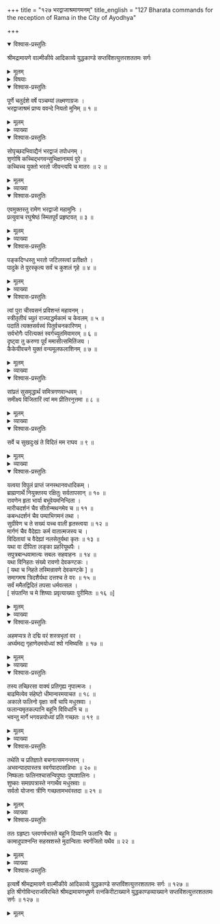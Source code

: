+++
title = "१२७ भरद्वाजाश्रमागमनम्"
title_english = "127 Bharata commands for the reception of Rama in the City of Ayodhya"

+++

<details open><summary>विश्वास-प्रस्तुतिः</summary>

श्रीमद्रामायणे वाल्मीकीये आदिकाव्ये युद्धकाण्डे सप्तविंशत्युत्तरशततमः सर्गः
</details>

<details><summary>मूलम्</summary>

श्रीमद्रामायणे वाल्मीकीये आदिकाव्ये युद्धकाण्डे सप्तविंशत्युत्तरशततमः सर्गः
</details>

<details><summary>विषयाः</summary>

रामेण भरद्वाजाश्रममेत्य तंप्रत्यभिवादनपूर्वकं भरतादिकुशलप्रश्नः ॥ १ ॥ तेन तंप्रति सकलजनकुशलनिवेदनपूर्वकं स्वस्यतपसैव तस्यपुरास्वाश्रम निर्गमप्रभृतिपुनरागमना -वधिकालमध्यवृत्तवृत्तान्तपरिज्ञाननिवेदनेनसह स्वीयातिथ्यस्वीकारेण परेद्युरयोध्यागमन -चोदना ॥ २ ॥ तथा रामप्रार्थनया वानरनिकरभोगायायोध्याध्वगततरुकुलेषु स्वतपोमहिम्ना -ऽमृतकल्पफलकुलनिष्पादनम् ॥ ३ ॥

</details>

<details open><summary>विश्वास-प्रस्तुतिः</summary>

पूर्णे चतुर्दशे वर्षे पञ्चम्यां लक्ष्मणाग्रजः ।  
भरद्वाजाश्रमं प्राप्य ववन्दे नियतो मुनिम् ॥ १ ॥
</details>

<details><summary>मूलम्</summary>

पूर्णे चतुर्दशे वर्षे पञ्चम्यां लक्ष्मणाग्रजः ।  
भरद्वाजाश्रमं प्राप्य ववन्दे नियतो मुनिम् ॥ १ ॥
</details>

<details><summary>व्याख्या</summary>

अथ भरद्वाजाश्रमवासः– पूर्ण इति ॥ पूर्णे चैत्रशुद्धपञ्चम्यामयोध्यातो निर्गमनं । तदारभ्य चतुर्दशवर्षे पूर्णे सति पश्चम्यां चैत्रशुद्धपञ्चम्यां । तथा हि चैत्रशुद्धपञ्चम्यां निर्गमः । तद्रात्र्यां तमसातीरे निवासः। षष्ठ्यां शृङ्गिबेरपुरे । सप्तम्यां वनस्पतिमूले । अष्टम्यां भरद्वाजाश्रमे । नवम्यां यमुनातीरे । दशम्यां रामश्चित्रकूटं गमिष्यतीति गुहचारमुखेन विदितवृत्तान्तस्य सुमन्त्रस्य सायाह्ने अयोध्याप्रवेशः । तद्रात्रावेव दशरथस्य निर्याणं । एकादश्यां राज्ञस्तैलद्रोण्यां निक्षेपः । द्वादश्यां भरतं प्रति दूतप्रेषणं । ते च दूता मार्गे त्रयोदशीं चतुर्दशीं चापनीय पौर्णमास्यां रात्रौ केकयनगरं प्रविविशुः । प्रतिपदि भरतस्यायोध्यां प्रत्यागमनं । तत्र च मार्गे सप्त रात्रीरुषित्वा अष्टमे दिने त्वरातिशयेनाहोरात्रमागत्य नवम्यां सूर्योदये भरतस्यायोध्याप्रवेशः । तस्यामेव दशरथसंस्कारः । तदहरारभ्य त्रयोदशदिने वैशाखशुद्धपञ्चम्यां तत्पूर्वदिने च भरतेन राज्ञः श्राद्धकर्मकरणं । षष्ठ्यां तद्देशीयाचारसिद्धं दहनदेशशोधनं । सप्तम्यां मार्गशोधनाय कर्मान्तिकप्रेषणं । कर्मान्तिकैश्च दशमीपर्यन्तं चतुर्दिनं मार्गशोधनं । एकादश्यां भरतस्य रामसकाशं प्रति गमनं । तद्रात्रौ गङ्गातीरे निवासः । द्वादश्यां भरद्वाजाश्रमे । त्रयोदृश्यां रामसमागमः । चतुर्दशीपौर्णमासीप्रतिपत्सु चित्रकूटे भरतस्य निवासः । वैशाखबहुल द्वितीयायां भरतस्यायोध्यां प्रति प्रयाणम् । चतुर्थ्यामयोध्याप्रवेशः । इत्येवं सार्धमासे गते वैशाखबहुलपञ्चम्यां रामस्य चित्रकूटान्निर्गमः अत्र्याश्रमप्रवेशश्च । एवमाश्रममण्डलवासेन सह सार्धमासेषु दशसंवत्सरेषु गतेषु अवशिष्टकाले पञ्चवटीवासे तत्र त्रयोदशवर्षेषु गतेषु ततश्चतुर्दशे वर्षे चैत्रमासे सीताहरणम् । वैशाखे सुग्रीवदर्शनम् । आषाढे वालिवधः । आश्वयुजे सैन्योद्योगः । फाल्गुने प्रायोपवेशः । फाल्गुनशुद्धचतुर्दश्यां लङ्कादाहः । फाल्गुनामावास्यायां रावणवधः । चैत्रशुद्धप्रतिपदि रावणसंस्कारादि । द्वितीयायां विभीषणाभिषेकः, सीताप्राप्तिर्देवताप्रस्थानानि च । तृतीयायां लङ्कातो निर्गमः । चतुर्थ्यां किष्किन्धायां वासः । पञ्चम्यां भरद्वाजाश्रमे वासः । अत्र वक्तव्योपपत्तयस्तत्र तत्र प्रदर्शिताः । अस्मिन् प्रकारे हनुमत्सन्निधाने द्वौ मासौ रक्षितव्यौ मे इति रावणवचनं सीतासान्त्वन परम् । मासादूर्ध्वं न जीविष्ये इति सीतावचनं तु सम्यक् संगच्छते । मासशब्दस्य वर्तमानमासपरत्वं चासकृदुक्तम् । रावणेन दश मासा गताः अविशिष्टौ द्वौ मासावित्युक्तिर्मधुपानमत्ततयाऽविवेककृता । सीताया मासादूर्ध्वमिति वचनं तु वर्तमानमासपरमिति विवेकः । भरद्वाजाश्रमं प्राप्येत्यनेन महतां स्थानमपि प्राप्यमित्युक्तम् । नियतः नियतकरणत्रयः ॥ १ ॥
</details>

<details open><summary>विश्वास-प्रस्तुतिः</summary>

सोपृच्छदभिवाद्यैनं भरद्वाजं तपोधनम् ।  
शृणोषि कच्चिद्भगवन्सुभिक्षानामयं पुरे ॥  
कच्चिच्च युक्तो भरतो जीवन्त्यपि च मातरः ॥ २ ॥
</details>

<details><summary>मूलम्</summary>

सोपृच्छदभिवाद्यैनं भरद्वाजं तपोधनम् ।  
शृणोषि कच्चिद्भगवन्सुभिक्षानामयं पुरे ॥  
कच्चिच्च युक्तो भरतो जीवन्त्यपि च मातरः ॥ २ ॥
</details>

<details><summary>व्याख्या</summary>

स इत्यादिसार्धश्लोक एकान्वयः ॥ सुभिक्षानामयं । भिक्ष्यन्त इति भिक्षाः अन्नानि भिक्षाणां समृद्धिः सुभिक्षं । समृद्धावव्ययीभावः । आमयस्याभावोनामयं । प्रसज्यप्रतिषेधेपि समासस्येष्टत्वात्साधुः । सुभिक्षं चानामयं चेति विग्रहः । अनामयं आरोग्यं । अनामयं स्यादारोग्यं इत्यमरः । युक्तः प्रजापालने समाहितः ॥ २ ॥
</details>

<details open><summary>विश्वास-प्रस्तुतिः</summary>

एवमुक्तस्तु रामेण भरद्वाजो महामुनिः ।  
प्रत्युवाच रघुश्रेष्ठं स्मितपूर्वं प्रहृष्टवत् ॥ ३ ॥
</details>

<details><summary>मूलम्</summary>

एवमुक्तस्तु रामेण भरद्वाजो महामुनिः ।  
प्रत्युवाच रघुश्रेष्ठं स्मितपूर्वं प्रहृष्टवत् ॥ ३ ॥
</details>

<details><summary>व्याख्या</summary>

प्रहृष्टवत् प्रहृष्टं । क्रियाविशेषणं । स्मितपूर्वं । सर्वज्ञोप्यजानान इव पृच्छतीति स्मितं । यद्वा किं भरतः प्रजापालनसंतुष्टो वर्तत इति प्रश्नसारं मत्वा परतन्त्रे तस्मिन् कथमित्थं संभवतीति स्मितकरणम् ॥ ३ ॥
</details>

<details open><summary>विश्वास-प्रस्तुतिः</summary>

पङ्कदिग्धस्तु भरतो जटिलस्त्वां प्रतीक्षते ।  
पादुके ते पुरस्कृत्य सर्वं च कुशलं गृहे ॥ ४ ॥
</details>

<details><summary>मूलम्</summary>

पङ्कदिग्धस्तु भरतो जटिलस्त्वां प्रतीक्षते ।  
पादुके ते पुरस्कृत्य सर्वं च कुशलं गृहे ॥ ४ ॥
</details>

<details><summary>व्याख्या</summary>

अतएव तदनुरूपमुत्तरयति-पङ्केति ॥ स्नानाभावात्पङ्कदिग्धत्वं । स्नानाभावेपि नित्यानुष्ठानं दीक्षितवद्गौणस्नानेन । स्नानाभावे निमित्तमाह – जटिल इति । जटिलः जटावान् । पिच्छादित्वादिलच् । जटिलानां वारुणस्नानं निषिद्धमिति भावः । कथंन्वपररात्रेषु सरयूमवगाहते इत्याद्युक्तिस्तु कादाचित्कस्नानपरत्वेप्युपपद्यते । यद्वा सदाऽनास्तृतभूमिशयना -दिना वा तादृशत्वं । एवं व्रतनिष्ठो भरतस्ते पादुके राज्याय पुरस्कृत्य त्वां प्रतीक्षते । त्वदागमनाकाङ्क्षया वर्तत इत्यर्थः । कच्चिच्च युक्तो भरत इत्यस्योत्तरमुक्त्वा जीवन्त्यपि च मातर इत्यस्योत्तरमाह -सर्वं चेति । तव गृहे यद्यस्ति तत्सर्वं कुशलं क्षेमयुक्तं । जीवन्त्यपि चेति समुच्चाय्य पृष्टाः सर्वे मातृपरिचारकादयो जीवन्तीत्यर्थः ॥ ४ ॥
</details>

<details open><summary>विश्वास-प्रस्तुतिः</summary>

त्वां पुरा चीरवसनं प्रविशन्तं महावनम् ।  
स्त्रीतृतीयं च्युतं राज्याद्धर्मकामं च केवलम् ॥ ५ ॥  
पदातिं त्यक्तसर्वस्वं पितुर्वचनकारिणम् ।  
सर्वभोगैः परित्यक्तं स्वर्गच्युतमिवामरम् ॥ ६ ॥  
दृष्ट्वा तु करुणा पूर्वं ममासीत्समितिंजय ।  
कैकेयीवचने युक्तं वन्यमूलफलाशिनम् ॥ ७ ॥
</details>

<details><summary>मूलम्</summary>

त्वां पुरा चीरवसनं प्रविशन्तं महावनम् ।  
स्त्रीतृतीयं च्युतं राज्याद्धर्मकामं च केवलम् ॥ ५ ॥  
पदातिं त्यक्तसर्वस्वं पितुर्वचनकारिणम् ।  
सर्वभोगैः परित्यक्तं स्वर्गच्युतमिवामरम् ॥ ६ ॥  
दृष्ट्वा तु करुणा पूर्वं ममासीत्समितिंजय ।  
कैकेयीवचने युक्तं वन्यमूलफलाशिनम् ॥ ७ ॥
</details>

<details><summary>व्याख्या</summary>

त्वां पुरेत्यादिश्लोकत्रयमेकं वाक्यम् ॥ पुराचीरवसनं पुरातनचीरवसनं । अतो न पूर्वपदेन पौनरुक्त्यं । करुणा दुःखं । परदुःखदुःखित्वं हि करुणा ॥ ५-७ ॥
</details>

<details open><summary>विश्वास-प्रस्तुतिः</summary>

सांप्रतं सुसमृद्धार्थं समित्रगणवान्धवम् ।  
समीक्ष्य विजितारिं त्वां मम प्रीतिरनुत्तमा ॥ ८ ॥
</details>

<details><summary>मूलम्</summary>

सांप्रतं सुसमृद्धार्थं समित्रगणवान्धवम् ।  
समीक्ष्य विजितारिं त्वां मम प्रीतिरनुत्तमा ॥ ८ ॥
</details>

<details><summary>व्याख्या</summary>

सांम्प्रतं इदानीं तु त्वां समीक्ष्य । स्थितस्येति शेषः । प्रीतिः । जातेति शेषः । अनुत्तमेत्यनेन देवकार्यकरणहेतुत्वात्पूर्वमपि काचित्प्रीतिरासीदिति द्योत्यते ॥ ८ ॥
</details>

<details open><summary>विश्वास-प्रस्तुतिः</summary>

सर्वे च सुखदुःखं ते विदितं मम राघव ॥ ९ ॥
</details>

<details><summary>मूलम्</summary>

सर्वे च सुखदुःखं ते विदितं मम राघव ॥ ९ ॥
</details>

<details><summary>व्याख्या</summary>

सर्वमित्यर्धम् ॥ सुखं पञ्चवटीवासादिकृतं । दुःखं सीताहरणजम् ॥ ९ ॥
</details>

<details open><summary>विश्वास-प्रस्तुतिः</summary>

यत्वया विपुलं प्राप्तं जनस्थानवधादिकम् ।  
ब्राह्मणार्थे नियुक्तस्य रक्षितुः सर्वतापसान् ॥ १० ॥  
रावणेन हृता भार्या बभूवेयमनिन्दिता ।  
मारीचदर्शनं चैव सीतोन्मथनमेव च ॥ ११ ॥  
कबन्धदर्शनं चैव पम्पाभिगमनं तथा ।  
सुग्रीवेण च ते सख्यं यच्च वाली हृतस्त्वया ॥ १२ ॥  
मार्गणं चैव वैदेह्याः कर्म वातात्मजस्य च ।  
विदितायां च वैदेह्यां नलसेतुर्यथा कृतः ॥ १३ ॥  
यथा वा दीपिता लङ्का प्रहरियूथपैः ।  
सपुत्रबान्धवामात्यः सबलः सहवाहनः ॥ १४ ॥  
यथा विनिहतः संख्ये रावणो देवकण्टकः ।  
\[ यथा च निहते तस्मिन्रावणे देवकण्टके \] ॥  
समागमश्र त्रिदशैर्यथा दत्तश्च ते वरः ॥ १५ ॥  
सर्वं ममैतद्विदितं तपसा धर्मवत्सल ।  
\[ संपतन्ति च मे शिष्याः प्रवृत्याख्याः पुरीमितः ॥ १६ ॥\]
</details>

<details><summary>मूलम्</summary>

यत्वया विपुलं प्राप्तं जनस्थानवधादिकम् ।  
ब्राह्मणार्थे नियुक्तस्य रक्षितुः सर्वतापसान् ॥ १० ॥  
रावणेन हृता भार्या बभूवेयमनिन्दिता ।  
मारीचदर्शनं चैव सीतोन्मथनमेव च ॥ ११ ॥  
कबन्धदर्शनं चैव पम्पाभिगमनं तथा ।  
सुग्रीवेण च ते सख्यं यच्च वाली हृतस्त्वया ॥ १२ ॥  
मार्गणं चैव वैदेह्याः कर्म वातात्मजस्य च ।  
विदितायां च वैदेह्यां नलसेतुर्यथा कृतः ॥ १३ ॥  
यथा वा दीपिता लङ्का प्रहरियूथपैः ।  
सपुत्रबान्धवामात्यः सबलः सहवाहनः ॥ १४ ॥  
यथा विनिहतः संख्ये रावणो देवकण्टकः ।  
\[ यथा च निहते तस्मिन्रावणे देवकण्टके \] ॥  
समागमश्र त्रिदशैर्यथा दत्तश्च ते वरः ॥ १५ ॥  
सर्वं ममैतद्विदितं तपसा धर्मवत्सल ।  
\[ संपतन्ति च मे शिष्याः प्रवृत्याख्याः पुरीमितः ॥ १६ ॥\]
</details>

<details><summary>व्याख्या</summary>

यत्त्वयेत्यादिसार्धश्लोकषट्कमेकान्वयं । ब्राह्मणार्थे ऋषिजनरक्षणार्थे । नियुक्तस्य तैर्याचितस्य । अतएव रक्षितुः खरादिवधमुखेन पालयितुः । तव भार्या हृता बभूवेति यत् तच्चेति योजना । हृता हर्तुमीप्सिता । आशंसायां क्तः । अतो न सीतोन्मथनमित्यनेन पौनरुक्त्यं । वरः मृतवानरजीवनादिः ॥ १०–१६ ॥
</details>

<details open><summary>विश्वास-प्रस्तुतिः</summary>

अहमप्यत्र ते दद्मि वरं शस्त्रभृतां वर ।  
अर्घ्यमद्य गृहाणेदमयोध्यां श्वो गमिष्यसि ॥ १७ ॥
</details>

<details><summary>मूलम्</summary>

अहमप्यत्र ते दद्मि वरं शस्त्रभृतां वर ।  
अर्घ्यमद्य गृहाणेदमयोध्यां श्वो गमिष्यसि ॥ १७ ॥
</details>

<details><summary>व्याख्या</summary>

वरं दद्मि ददामि । अत्र आश्रमे । अद्य अर्ध्यं पूजां । गृहाणेति संबन्धः ॥ १७ ॥
</details>

<details open><summary>विश्वास-प्रस्तुतिः</summary>

तस्य तच्छिरसा वाक्यं प्रतिगृह्य नृपात्मजः ।  
बाढमित्येव संहेष्टो धीमान्वरमयाचत ॥ १८ ॥  
अकाले फलिनो वृक्षाः सर्वे चापि मधुस्रवाः ।  
फलान्यमृतकल्पानि बहूनि विविधानि च ॥  
भवन्तु मार्गे भगवन्नयोध्यां प्रति गच्छतः ॥ १९ ॥
</details>

<details><summary>मूलम्</summary>

तस्य तच्छिरसा वाक्यं प्रतिगृह्य नृपात्मजः ।  
बाढमित्येव संहेष्टो धीमान्वरमयाचत ॥ १८ ॥  
अकाले फलिनो वृक्षाः सर्वे चापि मधुस्रवाः ।  
फलान्यमृतकल्पानि बहूनि विविधानि च ॥  
भवन्तु मार्गे भगवन्नयोध्यां प्रति गच्छतः ॥ १९ ॥
</details>

<details><summary>व्याख्या</summary>

तस्येत्यादिसार्धश्लोकद्वयमेकान्वयम् ॥ बाढमिति प्रतिगृह्य तस्मिन् दिने तत्र पूजामङ्गीकृत्येत्यर्थः । धीमान् अद्यात्र स्थित्वा भरतं प्रति दूतप्रेषणमुचितमिति ज्ञानवानित्यर्थः । मधूनि स्रवन्तीति मधुस्रवाः गच्छतः ममेति शेषः । मयि गच्छति सतीत्यर्थः । भवन्तु । अत्रेतिकरणं बोध्यं । इति वरमयाचतेति संबन्धः ॥ १८-१९ ।
</details>

<details open><summary>विश्वास-प्रस्तुतिः</summary>

तथेति च प्रतिज्ञाते बचनात्समनन्तरम् ।  
अभवन्पादपास्तत्र स्वर्गपादपसन्निभाः ॥ २० ॥  
निष्फलाः फलिनश्चासन्विपुष्पाः पुष्पशालिनः ।  
शुष्काः समग्रपत्रास्ते नगाथैव मधुस्रवाः ॥  
सर्वतो योजना त्रीणि गच्छतामभवंस्तदा ॥ २१ ॥
</details>

<details><summary>मूलम्</summary>

तथेति च प्रतिज्ञाते बचनात्समनन्तरम् ।  
अभवन्पादपास्तत्र स्वर्गपादपसन्निभाः ॥ २० ॥  
निष्फलाः फलिनश्चासन्विपुष्पाः पुष्पशालिनः ।  
शुष्काः समग्रपत्रास्ते नगाथैव मधुस्रवाः ॥  
सर्वतो योजना त्रीणि गच्छतामभवंस्तदा ॥ २१ ॥
</details>

<details><summary>व्याख्या</summary>

तथेति चेत्यादिसार्धश्लोकद्वयमेकान्वयम् ॥ योजना योजनानि । सुपां सुलुक् इत्यादिना पूर्वसवर्णादेशः । अत्यन्तसंयोगे द्वितीया । गच्छतां वानराणां फलिनश्चासन्निति क्रमेणान्वयः । इदं चोत्तरदिनकार्यं सौकर्याय ऋषिणा दर्शितम् ॥ २० – २१ ॥
</details>

<details open><summary>विश्वास-प्रस्तुतिः</summary>

ततः ग्रहृष्टाः प्लवगर्षभास्ते बहूनि दिव्यानि फलानि चैव ॥  
कामादुपाश्नन्ति सहस्रशस्ते मुदान्विताः स्वर्गजितो यथैव ॥ २२ ॥
</details>

<details><summary>मूलम्</summary>

ततः ग्रहृष्टाः प्लवगर्षभास्ते बहूनि दिव्यानि फलानि चैव ॥  
कामादुपाश्नन्ति सहस्रशस्ते मुदान्विताः स्वर्गजितो यथैव ॥ २२ ॥
</details>

<details><summary>व्याख्या</summary>

ते प्रस्थिताः । स्वर्गजितो यथा स्वर्गिण इव ॥ २२ ॥
</details>

<details open><summary>विश्वास-प्रस्तुतिः</summary>

इत्यार्षे श्रीमद्रामायणे वाल्मीकीये आदिकाव्ये युद्धकाण्डे सप्तविंशत्युत्तरशततमः सर्गः ॥ १२७ ॥  
इति श्रीगोविन्दराजविरचिते श्रीमद्रामायणभूषणे रत्नकिरीटाख्याने युद्धकाण्डव्याख्याने सप्तविंशत्युत्तरशततमः सर्गः ॥ १२७ ॥
</details>

<details><summary>मूलम्</summary>

इत्यार्षे श्रीमद्रामायणे वाल्मीकीये आदिकाव्ये युद्धकाण्डे सप्तविंशत्युत्तरशततमः सर्गः ॥ १२७ ॥  
इति श्रीगोविन्दराजविरचिते श्रीमद्रामायणभूषणे रत्नकिरीटाख्याने युद्धकाण्डव्याख्याने सप्तविंशत्युत्तरशततमः सर्गः ॥ १२७ ॥
</details>

